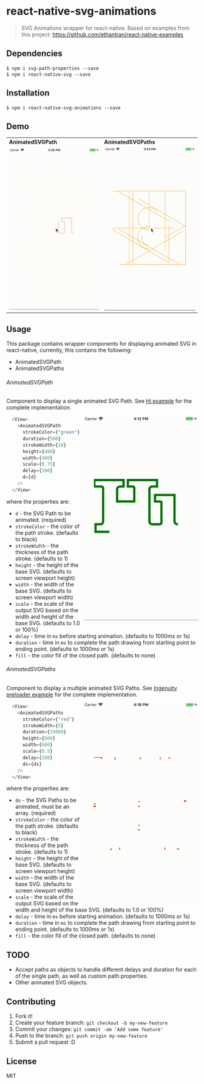 # react-native-svg-animations

> SVG Animations wrapper for react-native. Based on examples from this project: https://github.com/ethantran/react-native-examples

## Dependencies

```
$ npm i svg-path-properties --save 
$ npm i react-native-svg --save
```

## Installation

```
$ npm i react-native-svg-animations --save
```

## Demo
<table>
  <tr>
    <td>
      <strong>AnimatedSVGPath</strong>
    </td>
    <td>
      <strong>AnimatedSVGPaths</strong>
    </td>
  </tr>
  <tr>
    <td>
      <img src="https://raw.githubusercontent.com/73R3WY/react-native-svg-animations/master/examples/HiSVG/hi_1.gif" width="300">
    </td>
    <td>
      <img src="https://raw.githubusercontent.com/73R3WY/react-native-svg-animations/master/examples/IngenuityPreloaderSVG/preloader_1.gif" width="300">
    </td>
  </tr>
</table>

## Usage

This package contains wrapper components for displaying animated SVG in react-native, currently, this contains the following:
* AnimatedSVGPath
* AnimatedSVGPaths

###### AnimatedSVGPath

Component to display a single animated SVG Path.
See <a href="https://github.com/73R3WY/react-native-svg-animations/tree/master/examples/HiSVG">Hi example</a> for the complete implementation.

<img align="right" src="https://raw.githubusercontent.com/73R3WY/react-native-svg-animations/master/examples/HiSVG/hi_2.gif" width="300">

```javascript
  <View>
    <AnimatedSVGPath
      strokeColor={"green"}
      duration={500}
      strokeWidth={10}
      height={400}
      width={400}
      scale={0.75}
      delay={100}
      d={d}
    />
  </View>
```

where the properties are:
* `d` - the SVG Path to be animated. (required)
* `strokeColor` - the color of the path stroke. (defaults to black)
* `strokeWidth` - the thickness of the path stroke. (defaults to 1)
* `height` - the height of the base SVG. (defaults to screen viewport height)
* `width` - the width of the base SVG. (defaults to screen viewport width)
* `scale` - the scale of the output SVG based on the width and height of the base SVG. (defaults to 1.0 or 100%)
* `delay` - time in `ms` before starting animation. (defaults to 1000ms or 1s)
* `duration` - time in `ms` to complete the path drawing from starting point to ending point. (defaults to 1000ms or 1s)
* `fill` - the color fill of the closed path. (defaults to none)

###### AnimatedSVGPaths

Component to display a multiple animated SVG Paths.
See <a href="https://github.com/73R3WY/react-native-svg-animations/tree/master/examples/IngenuityPreloaderSVG">Ingenuity preloader example</a> for the complete implementation.

<img align="right" src="https://raw.githubusercontent.com/73R3WY/react-native-svg-animations/master/examples/IngenuityPreloaderSVG/preloader_2.gif" width="300">

```javascript
  <View>
    <AnimatedSVGPaths
      strokeColor={"red"}
      strokeWidth={5}
      duration={10000}
      height={600}
      width={600}
      scale={0.5}
      delay={100}
      ds={ds}
    />
  </View>
```

where the properties are:
* `ds` - the SVG Paths to be animated, must be an array. (required)
* `strokeColor` - the color of the path stroke. (defaults to black)
* `strokeWidth` - the thickness of the path stroke. (defaults to 1)
* `height` - the height of the base SVG. (defaults to screen viewport height)
* `width` - the width of the base SVG. (defaults to screen viewport width)
* `scale` - the scale of the output SVG based on the width and height of the base SVG. (defaults to 1.0 or 100%)
* `delay` - time in `ms` before starting animation. (defaults to 1000ms or 1s)
* `duration` - time in `ms` to complete the path drawing from starting point to ending point. (defaults to 1000ms or 1s)
* `fill` - the color fill of the closed path. (defaults to none)

## TODO

* Accept paths as objects to handle different delays and duration for each of the single path, as well as custom path properties.
* Other animated SVG objects.

## Contributing

1. Fork it!
2. Create your feature branch: `git checkout -b my-new-feature`
3. Commit your changes: `git commit -am 'Add some feature'`
4. Push to the branch: `git push origin my-new-feature`
5. Submit a pull request :D

## License

MIT
